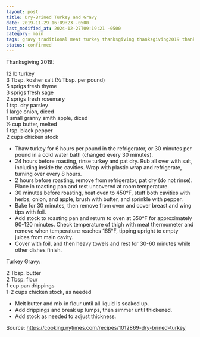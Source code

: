 ```yaml
---
layout: post
title: Dry-Brined Turkey and Gravy
date: 2019-11-29 16:09:23 -0500
last_modified_at: 2024-12-27T09:19:21 -0500
category: main
tags: gravy traditional meat turkey thanksgiving thanksgiving2019 thanksgiving2020 nytimes longish
status: confirmed
---
```

Thanksgiving 2019:  
  
12 lb turkey  
3 Tbsp. kosher salt (¼ Tbsp. per pound)  
5 sprigs fresh thyme  
3 sprigs fresh sage  
2 sprigs fresh rosemary  
1 tsp. dry parsley  
1 large onion, diced  
1 small granny smith apple, diced  
½ cup butter, melted  
1 tsp. black pepper  
2 cups chicken stock  

* Thaw turkey for 6 hours per pound in the refrigerator, or 30 minutes per pound in a cold water bath (changed every 30 minutes).
* 24 hours before roasting, rinse turkey and pat dry. Rub all over with salt, including inside the cavities. Wrap with plastic wrap and refrigerate, turning over every 8 hours.
* 2 hours before roasting, remove from refrigerator, pat dry (do not rinse). Place in roasting pan and rest uncovered at room temperature.
* 30 minutes before roasting, heat oven to 450°F, stuff both cavities with herbs, onion, and apple, brush with butter, and sprinkle with pepper.
* Bake for 30 minutes, then remove from oven and cover breast and wing tips with foil.
* Add stock to roasting pan and return to oven at 350°F for approximately 90-120 minutes. Check temperature of thigh with meat thermometer and remove when temperature reaches 165°F, tipping upright to empty juices from main cavity.
* Cover with foil, and then heavy towels and rest for 30-60 minutes while other dishes finish.

Turkey Gravy:

2 Tbsp. butter  
2 Tbsp. flour  
1 cup pan drippings  
1-2 cups chicken stock, as needed  

* Melt butter and mix in flour until all liquid is soaked up.
* Add drippings and break up lumps, then simmer until thickened.
* Add stock as needed to adjust thickness.

Source: <https://cooking.nytimes.com/recipes/1012869-dry-brined-turkey>
